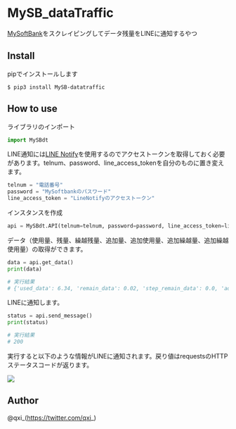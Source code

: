 # MySB_dataTraffic
[MySoftBank](https://www.softbank.jp/mysoftbank/)をスクレイピングしてデータ残量をLINEに通知するやつ
## Install
pipでインストールします
```
$ pip3 install MySB-datatraffic
```
## How to use
ライブラリのインポート
```Python
import MySBdt
```
LINE通知には[LINE Notify](https://notify-bot.line.me/ja/)を使用するのでアクセストークンを取得しておく必要があります。telnum、password、line_access_tokenを自分のものに置き変えます。
```Python
telnum = "電話番号"
password = "MySoftbankのパスワード"
line_access_token = "LineNotifyのアクセストークン"
```
インスタンスを作成  
```Python
api = MySBdt.API(telnum=telnum, password=password, line_access_token=line_access_token)
```
データ（使用量、残量、繰越残量、追加量、追加使用量、追加繰越量、追加繰越使用量）の取得ができます。
```Python
data = api.get_data()
print(data)

# 実行結果
# {'used_data': 6.34, 'remain_data': 0.02, 'step_remain_data': 0.0, 'additional_data': 1.0, 'additional_used_data': 0.98, 'given_data': 0.36, 'given_used_data': 0.36}
```
LINEに通知します。
```Python
status = api.send_message()
print(status)

# 実行結果
# 200
```
実行すると以下のような情報がLINEに通知されます。戻り値はrequestsのHTTPステータスコードが返ります。

![](https://user-images.githubusercontent.com/34241526/66271995-2170de80-e89f-11e9-9a66-a32cfef9747f.jpg)

## Author
@qxi_(https://twitter.com/qxi_)
